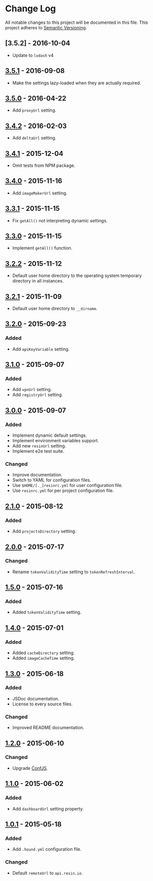 # Change Log

All notable changes to this project will be documented in this file.
This project adheres to [Semantic Versioning](http://semver.org/).

## [3.5.2] - 2016-10-04

- Update to `lodash` v4

## [3.5.1] - 2016-09-08

- Make the settings lazy-loaded when they are actually required.

## [3.5.0] - 2016-04-22

- Add `proxyUrl` setting.

## [3.4.2] - 2016-02-03

- Add `deltaUrl` setting.

## [3.4.1] - 2015-12-04

- Omit tests from NPM package.

## [3.4.0] - 2015-11-16

- Add `imageMakerUrl` setting.

## [3.3.1] - 2015-11-15

- Fix `getAll()` not interpreting dynamic settings.

## [3.3.0] - 2015-11-15

- Implement `getAll()` function.

## [3.2.2] - 2015-11-12

- Default user home directory to the operating system temporary directory in all instances.

## [3.2.1] - 2015-11-09

- Default user home directory to `__dirname`.

## [3.2.0] - 2015-09-23

### Added

- Add `apiKeyVariable` setting.

## [3.1.0] - 2015-09-07

### Added

- Add `vpnUrl` setting.
- Add `registryUrl` setting.

## [3.0.0] - 2015-09-07

### Added

- Implement dynamic default settings.
- Implement environment variables support.
- Add new `resinUrl` setting.
- Implement e2e test suite.

### Changed

- Improve documentation.
- Switch to YAML for configuration files.
- Use `$HOME/[._]resinrc.yml` for user configuration file.
- Use `resinrc.yml` for per project configuration file.

## [2.1.0] - 2015-08-12

### Added

- Add `projectsDirectory` setting.

## [2.0.0] - 2015-07-17

### Changed

- Rename `tokenValidityTime` setting to `tokenRefreshInterval`.

## [1.5.0] - 2015-07-16

### Added

- Added `tokenValidityTime` setting.

## [1.4.0] - 2015-07-01

### Added

- Added `cacheDirectory` setting.
- Added `imageCacheTime` setting.

## [1.3.0] - 2015-06-18

### Added

- JSDoc documentation.
- License to every source files.

### Changed

- Improved README documentation.

## [1.2.0] - 2015-06-10

### Changed

- Upgrade [ConfJS](https://github.com/resin-io/conf.js).

## [1.1.0] - 2015-06-02

### Added

- Add `dashboardUrl` setting property.

## [1.0.1] - 2015-05-18

### Added

- Add `.hound.yml` configuration file.

### Changed

- Default `remoteUrl` to `api.resin.io`.

[3.5.1]: https://github.com/resin-io-modules/resin-settings-client/compare/v3.5.0...v3.5.1
[3.5.0]: https://github.com/resin-io-modules/resin-settings-client/compare/v3.4.2...v3.5.0
[3.4.2]: https://github.com/resin-io-modules/resin-settings-client/compare/v3.4.1...v3.4.2
[3.4.1]: https://github.com/resin-io-modules/resin-settings-client/compare/v3.4.0...v3.4.1
[3.4.0]: https://github.com/resin-io-modules/resin-settings-client/compare/v3.3.1...v3.4.0
[3.3.1]: https://github.com/resin-io-modules/resin-settings-client/compare/v3.3.0...v3.3.1
[3.3.0]: https://github.com/resin-io-modules/resin-settings-client/compare/v3.2.2...v3.3.0
[3.2.2]: https://github.com/resin-io-modules/resin-settings-client/compare/v3.2.1...v3.2.2
[3.2.1]: https://github.com/resin-io-modules/resin-settings-client/compare/v3.2.0...v3.2.1
[3.2.0]: https://github.com/resin-io-modules/resin-settings-client/compare/v3.1.0...v3.2.0
[3.1.0]: https://github.com/resin-io-modules/resin-settings-client/compare/v3.0.0...v3.1.0
[3.0.0]: https://github.com/resin-io-modules/resin-settings-client/compare/v2.1.0...v3.0.0
[2.1.0]: https://github.com/resin-io-modules/resin-settings-client/compare/v2.0.0...v2.1.0
[2.0.0]: https://github.com/resin-io-modules/resin-settings-client/compare/v1.5.0...v2.0.0
[1.5.0]: https://github.com/resin-io-modules/resin-settings-client/compare/v1.4.0...v1.5.0
[1.4.0]: https://github.com/resin-io-modules/resin-settings-client/compare/v1.3.0...v1.4.0
[1.3.0]: https://github.com/resin-io-modules/resin-settings-client/compare/v1.2.0...v1.3.0
[1.2.0]: https://github.com/resin-io-modules/resin-settings-client/compare/v1.1.0...v1.2.0
[1.1.0]: https://github.com/resin-io-modules/resin-settings-client/compare/v1.0.1...v1.1.0
[1.0.1]: https://github.com/resin-io-modules/resin-settings-client/compare/v1.0.0...v1.0.1
